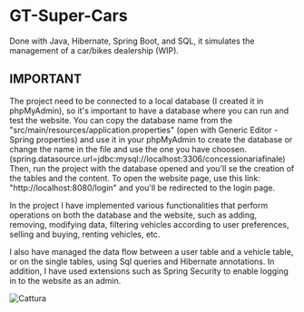 # GT-Super-Cars
Done with Java, Hibernate, Spring Boot, and  SQL, it simulates the management of a car/bikes dealership (WIP).

 <h2> IMPORTANT </h2>
 The project need to be connected to a local database (I created it in phpMyAdmin), so it's important to have a database where 
 you can run and test the website. You can copy the database name from the "src/main/resources/application.properties" (open with Generic Editor -  Spring properties) and use it in your phpMyAdmin to create the database or change the name in the file and use the one you have choosen. 
 (spring.datasource.url=jdbc:mysql://localhost:3306/concessionariafinale)
 Then, run the project with the database opened and you'll se the creation of the tables and the content. To open the website page, use this link:
 "http://localhost:8080/login" and you'll be redirected to the login page.

 In the project I have implemented various functionalities that perform operations on both the database and the website, such as adding, removing,  modifying data, filtering vehicles according to user preferences, selling and buying, renting vehicles, etc. 

 I also have managed the data flow between a user table and a vehicle table, or on the single tables, using Sql queries
 and Hibernate annotations. In addition, I have used extensions such as Spring Security to enable logging in to the website as an admin.
 
![Cattura](https://github.com/SuperBona/GT-Super-Cars/assets/122936032/e8c06015-92d0-4eae-b6a7-8e5a098e32ff)
